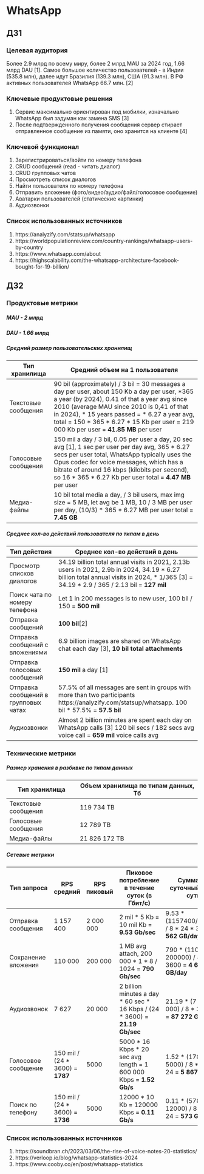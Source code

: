 <h1>WhatsApp</h1>

<h2>ДЗ1</h2>

<h3>Целевая аудитория</h3>
<p>Более 2.9 млрд по всему миру, более 2 млрд MAU за 2024 год, 1.66 млрд DAU [1]. Самое большое количество пользователей - в Индии (535.8 млн), далее идут Бразилия (139.3 млн),
США (91.3 млн). В РФ активных пользователей WhatsApp 66.7 млн. [2]</p>

<h3>Ключевые продуктовые решения</h3>
<ol>
    <li>Сервис максимально ориентирован под мобилки, изначально WhatsApp был задуман как замена SMS [3]</li>
    <li>После подтвержденного получения сообщения сервер стирает отправленное сообщение из памяти, оно хранится на клиенте [4]</li>
</ol>

<h3>Ключевой функционал</h3>
<ol>
    <li>Зарегистрироваться/войти по номеру телефона</li>
    <li>CRUD сообщений (read - читать диалог)</li>
    <li>CRUD групповых чатов</li>
    <li>Просмотреть список диалогов</li>
    <li>Найти пользователя по номеру телефона</li>
    <li>Отправить вложение (фото/видео/аудио/файл/голосовое сообщение)</li>
    <li>Аватарки пользователей (статические картинки)</li>
    <li>Аудиозвонки</li>
</ol>

<h3>Список использованных источников</h3>
<ol>
    <li>https://analyzify.com/statsup/whatsapp</li>
    <li>https://worldpopulationreview.com/country-rankings/whatsapp-users-by-country</li>
    <li>https://www.whatsapp.com/about</li>
    <li>https://highscalability.com/the-whatsapp-architecture-facebook-bought-for-19-billion/</li>
</ol>

<h2>ДЗ2</h2>

<h3>Продуктовые метрики</h3>

<h5>MAU - 2 млрд</h5>

<h5>DAU - 1.66 млрд</h5>

<h5>Средний размер пользовательских хранилищ</h5>

<table>
    <thead>
        <th>Тип хранилища</th>
        <th>Средний объем на 1 пользователя</th>
    </thead>
    <tbody>
        <tr>
            <td>Текстовые сообщения</td>
            <td>90 bil (approximately) / 3 bil = 30 messages a day per user, about 150 Kb a day per user, *365 a year (by 2024), 0.41 of that a year avg since 2010 (average MAU since 2010 is 0,41 of that in 2024), * 15 years passed = * 6.27 a year avg, total = 150 * 365 * 6.27 * 15 Kb per user = 219 000 Kb per user = <b>41.85 MB</b> per user</td>
        </tr>
        <tr>
            <td>Голосовые сообщения</td>
            <td>150 mil a day / 3 bil, 0.05 per user a day, 20 sec avg [1], 1 sec per user per day avg, 365 * 6.27 secs per user total, WhatsApp typically uses the Opus codec for voice messages, which has a bitrate of around 16 kbps (kilobits per second), so 16 * 365 * 6.27 Kb per user total = <b>4.47 MB</b> per user</td>
        </tr>
        <tr>
            <td>Медиа-файлы</td>
            <td>10 bil total media a day,  / 3 bil users, max img size = 5 MB, let avg be 1 MB, 10 / 3 MB per user per day, (10/3) * 365 * 6.27 MB per user total = <b>7.45 GB</b></td>
        </tr>
    </tbody>
</table>

<h5>Среднее кол-во действий пользователя по типам в день</h5>

<table>
    <thead>
        <th>Тип действия</th>
        <th>Среднее кол-во действий в день</th>
    </thead>
    <tbody>
        <tr>
            <td>Просмотр списков диалогов</td>
            <td>34.19 billion total annual visits in 2021, 2.13b users in 2021, 2.9b in 2024, 34.19 * 6.27 billion total annual visits in 2024, * 1/365 [3] = 34.19 * 2.9 / 365 / 2.13 bil = <b>127 mil</b></td>
        </tr>
        <tr>
            <td>Поиск чата по номеру телефона</td>
            <td>Let 1 in 200 messages is to new user, 100 bil / 150 = <b>500 mil</b></td>
        </tr>
        <tr>
            <td>Отправка сообщений</td>
            <td><b>100 bil</b>[2]</td>
        </tr>
        <tr>
            <td>Отправка сообщений с вложениями</td>
            <td> 6.9 billion images are shared on WhatsApp chat each day [3], <b>10 bil total attachments</b>
            </td>
        </tr>
        <tr>
            <td>Отправка голосовых сообщений</td>
            <td><b>150 mil</b> a day [1]</td>
        </tr>
        <tr>
            <td>Отправка сообщений в групповых чатах</td>
            <td>57.5% of all messages are sent in groups with more than two participants https://analyzify.com/statsup/whatsapp. 100 bil * 57.5% = <b>57.5 bil</b></td>
        </tr>
        <tr>
            <td>Аудиозвонки</td>
            <td>Almost 2 billion minutes are spent each day on WhatsApp calls [3] 120 bil secs / 182 secs avg voice call = <b>659 mil</b> voice calls avg</td>
        </tr>
    </tbody>
</table>

<h3>Технические метрики</h3>

<h5>Размер хранения в разбивке по типам данных</h5>
<table>
    <thead>
        <th>Тип хранилища</th>
        <th>Объем хранилища по типам данных, Тб</th>
    </thead>
    <tbody>
        <tr>
            <td>Текстовые сообщения</td>
            <td>119 734 TB</td>
        </tr>
        <tr>
            <td>Голосовые сообщения</td>
            <td>12 789 TB</td>
        </tr>
        <tr>
            <td>Медиа-файлы</td>
            <td>21 826 172 TB</td>
        </tr>
    </tbody>
</table>

<h5>Сетевые метрики</h5>
<table>
    <thead>
        <th>Тип запроса</th>
        <th>RPS средний</th>
        <th>RPS пиковый</th>
        <th>Пиковое потребление в течение суток (в Гбит/с)</th>
        <th>Суммарный суточный (Гбайт/сутки)</th>
    </thead>
    <tbody>
        <tr>
            <td>Отправка сообщения</td>
            <td>1 157 400</td>
            <td>2 000 000</td>
            <td>2 mil * 5 Kb = 10 mil Kb = <b>9.53 Gb/sec</b></td>
            <td>9.53 * (1157400/2000000) / 8 * 24 * 3600 = <b>59 562 GB/day</b></td>
        </tr>
        <tr>
            <td>Сохранение вложения</td>
            <td>110 000</td>
            <td>200 000</td>
            <td>1 MB avg attach, 200 000 * 1 * 8 / 1024 = <b>790 Gb/sec</b></td>
            <td>790 * (110000 / 200000) / 8 * 24 * 3600 = <b>4 640 328 GB/day</b></td>
        </tr>
        <tr>
            <td>Аудиозвонок</td>
            <td>7 627</td>
            <td>20 000</td>
            <td>2 billion minutes a day * 60 sec * 16 Kbps / (24 * 3600) = <b>21.19 Gb/sec</b></td>
            <td>21.19 * (7 627 / 20 000) / 8 * 3600 * 24 = <b>87 272 GB/day</b></td>
        </tr>
        <tr>
            <td>Голосовое сообщение</td>
            <td>150 mil / (24 * 3600) = <b>1787</b></td>
            <td>5000</td>
            <td>5000 * 16 Kbps * 20 sec avg length = 1 600 000 Kbps = <b>1.52 Gb/s</b></td>
            <td>1.52 * (1787 / 5000) / 8 * 3600 * 24 = <b>5 867 GB/day</b></td>
        </tr>
        <tr>
            <td>Поиск по телефону</td>
            <td>150 mil / (24 * 3600) = <b>1736</b></td>
            <td>5000</td>
            <td>12000 * 10 Kb = 120000 Kbps = <b>0.11 Gb/s</b></td>
            <td>0.11 * (5787 / 12000) / 8 * 3600 * 24 = <b>573 GB/day</b></td>
        </tr>
    </tbody>
</table>

<h3>Список использованных источников</h3>
<ol>
    <li>https://soundbran.ch/2023/03/06/the-rise-of-voice-notes-20-statistics/</li>
    <li>https://verloop.io/blog/whatsapp-statistics-2024</li>
    <li>https://www.cooby.co/en/post/whatsapp-statistics</li>
</ol>
